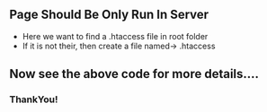 <h2>Page Should Be Only Run In Server</h2>
<ul>
  <li>Here we want to find a .htaccess file in root folder</li>
  <li>If it is not their, then create a file named-> .htaccess</li>
</ul>

<h2>Now see the above code for more details....</h2>

<h3>ThankYou!</h3>
